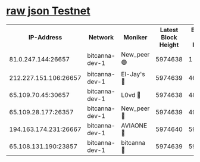 [raw json Testnet](https://rpc-check.bcat.stavr.tech/bcat/rpc-bcat-result.json)
=


<table><tr><th>IP-Address</th><th>Network</th><th>Moniker</th><th>Latest Block Height</th><th>Earliest Block Height</th><th>Catching Up</th><th>Tx Index</th><th>Voting Power</th><th>Scan Time</th></tr><tr><td>81.0.247.144:26657</td><td>bitcanna-dev-1</td><td>New_peer 🟢</td><td>5974638</td><td>1</td><td>False</td><td>on</td><td>0</td><td>2024-01-14T14:23:52.008882450UTC</td></tr><tr><td>212.227.151.106:26657</td><td>bitcanna-dev-1</td><td>El-Jay's 🔴</td><td>5974639</td><td>4670391</td><td>False</td><td>on</td><td>2218164</td><td>2024-01-14T14:23:58.883751226UTC</td></tr><tr><td>65.109.70.45:30657</td><td>bitcanna-dev-1</td><td>L0vd 🔴</td><td>5974638</td><td>4828155</td><td>False</td><td>on</td><td>7920</td><td>2024-01-14T14:23:52.346653760UTC</td></tr><tr><td>65.109.28.177:26357</td><td>bitcanna-dev-1</td><td>New_peer 🔴</td><td>5974639</td><td>4952911</td><td>False</td><td>on</td><td>2237067</td><td>2024-01-14T14:23:59.259899549UTC</td></tr><tr><td>194.163.174.231:26667</td><td>bitcanna-dev-1</td><td>AVIAONE 🔴</td><td>5974640</td><td>5964001</td><td>False</td><td>on</td><td>1949865</td><td>2024-01-14T14:24:06.319888236UTC</td></tr><tr><td>65.108.131.190:23857</td><td>bitcanna-dev-1</td><td>bitcanna 🔴</td><td>5974639</td><td>5970639</td><td>False</td><td>off</td><td>82368</td><td>2024-01-14T14:23:59.710611614UTC</td></tr></table>